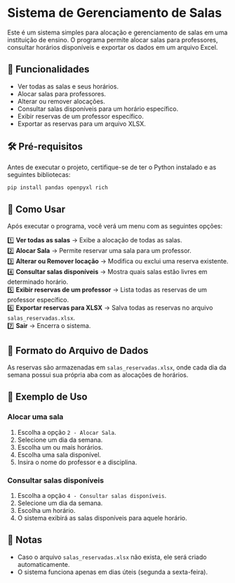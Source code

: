 # Sistema de Gerenciamento de Salas

Este é um sistema simples para alocação e gerenciamento de salas em uma instituição de ensino. O programa permite alocar salas para professores, consultar horários disponíveis e exportar os dados em um arquivo Excel.

## 🚀 Funcionalidades
- Ver todas as salas e seus horários.
- Alocar salas para professores.
- Alterar ou remover alocações.
- Consultar salas disponíveis para um horário específico.
- Exibir reservas de um professor específico.
- Exportar as reservas para um arquivo XLSX.

## 🛠️ Pré-requisitos

Antes de executar o projeto, certifique-se de ter o Python instalado e as seguintes bibliotecas:

```sh
pip install pandas openpyxl rich
```

## 📖 Como Usar

Após executar o programa, você verá um menu com as seguintes opções:

1️⃣ **Ver todas as salas** → Exibe a alocação de todas as salas. <br>
2️⃣ **Alocar Sala** → Permite reservar uma sala para um professor.<br>
3️⃣ **Alterar ou Remover locação** → Modifica ou exclui uma reserva existente.<br>
4️⃣ **Consultar salas disponíveis** → Mostra quais salas estão livres em determinado horário.<br>
5️⃣ **Exibir reservas de um professor** → Lista todas as reservas de um professor específico.<br>
6️⃣ **Exportar reservas para XLSX** → Salva todas as reservas no arquivo `salas_reservadas.xlsx`.<br>
7️⃣ **Sair** → Encerra o sistema.<br>

## 📂 Formato do Arquivo de Dados

As reservas são armazenadas em `salas_reservadas.xlsx`, onde cada dia da semana possui sua própria aba com as alocações de horários.

## 📝 Exemplo de Uso

### **Alocar uma sala**

1. Escolha a opção `2 - Alocar Sala`.
2. Selecione um dia da semana.
3. Escolha um ou mais horários.
4. Escolha uma sala disponível.
5. Insira o nome do professor e a disciplina.

### **Consultar salas disponíveis**

1. Escolha a opção `4 - Consultar salas disponíveis`.
2. Selecione um dia da semana.
3. Escolha um horário.
4. O sistema exibirá as salas disponíveis para aquele horário.

## 📌 Notas
- Caso o arquivo `salas_reservadas.xlsx` não exista, ele será criado automaticamente.
- O sistema funciona apenas em dias úteis (segunda a sexta-feira).
